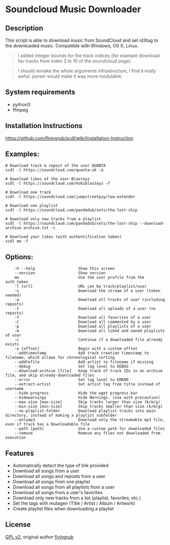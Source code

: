 # Soundcloud Music Downloader
## Description

This script is able to download music from SoundCloud and set id3tag to the downloaded music.
Compatible with Windows, OS X, Linux.

> I added integer bounds for the track indices (for example download fav tracks from index 2 to 10 of the soundcloud page).

> I should remake the whole arguments infrastructure, I find it really awful. *parser* would make it way more modulable.

## System requirements

* python3
* ffmpeg

## Installation Instructions
https://github.com/flyingrub/scdl/wiki/Installation-Instruction

## Examples:
```
# Download track & repost of the user QUANTA
scdl -l https://soundcloud.com/quanta-uk -a

# Download likes of the user Blastoyz
scdl -l https://soundcloud.com/kobiblastoyz -f

# Download one track
scdl -l https://soundcloud.com/jumpstreetpsy/low-extender

# Download one playlist
scdl -l https://soundcloud.com/pandadub/sets/the-lost-ship

# Download only new tracks from a playlist
scdl -l https://soundcloud.com/pandadub/sets/the-lost-ship --download-archive archive.txt -c

# Download your likes (with authentification token)
scdl me -f
```

## Options:
```
    -h --help                   Show this screen
    --version                   Show version
    me                          Use the user profile from the auth_token
    -l [url]                    URL can be track/playlist/user
    -s                          Download the stream of a user (token needed)
    -a                          Download all tracks of user (including reposts)
    -t                          Download all uploads of a user (no reposts)
    -f                          Download all favorites of a user
    -C                          Download all commented by a user
    -p                          Download all playlists of a user
    -m                          Download all liked and owned playlists of user
    -c                          Continue if a downloaded file already exists
    -o [offset]                 Begin with a custom offset
    --addtimestamp              Add track creation timestamp to filename, which allows for chronological sorting
    --addtofile                 Add artist to filename if missing
    --debug                     Set log level to DEBUG
    --download-archive [file]   Keep track of track IDs in an archive file, and skip already-downloaded files
    --error                     Set log level to ERROR
    --extract-artist            Set artist tag from title instead of username
    --hide-progress             Hide the wget progress bar
    --hidewarnings              Hide Warnings. (use with precaution)
    --max-size [max-size]       Skip tracks larger than size (k/m/g)
    --min-size [min-size]       Skip tracks smaller than size (k/m/g)
    --no-playlist-folder        Download playlist tracks into main directory, instead of making a playlist subfolder
    --onlymp3                   Download only the streamable mp3 file, even if track has a Downloadable file
    --path [path]               Use a custom path for downloaded files
    --remove                    Remove any files not downloaded from execution
```


## Features
* Automatically detect the type of link provided
* Download all songs from a user
* Download all songs and reposts from a user
* Download all songs from one playlist
* Download all songs from all playlists from a user
* Download all songs from a user's favorites
* Download only new tracks from a list (playlist, favorites, etc.)
* Set the tags with mutagen (Title / Artist / Album / Artwork)
* Create playlist files when downloading a playlist


## License

[GPL v2](https://www.gnu.org/licenses/gpl-2.0.txt), original author [flyingrub](https://github.com/flyingrub)

